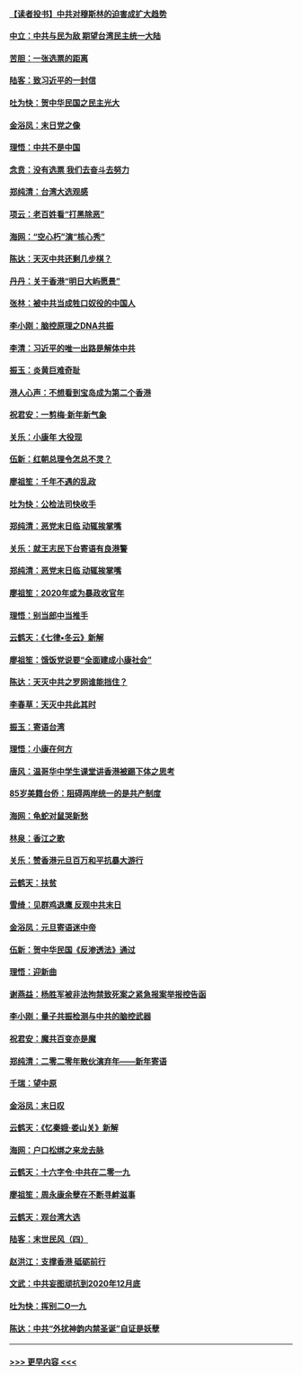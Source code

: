 #### [【读者投书】中共对穆斯林的迫害成扩大趋势](../pages/nsc993/n11791371.md?t=01141931) 
#### [中立：中共与民为敌 期望台湾民主统一大陆](../pages/nsc993/n11790392.md?t=01141931) 
#### [苦胆：一张选票的距离](../pages/nsc993/n11788914.md?t=01141931) 
#### [陆客：致习近平的一封信](../pages/nsc993/n11788867.md?t=01141931) 
#### [吐为快：贺中华民国之民主光大](../pages/nsc993/n11788618.md?t=01141931) 
#### [金浴凤：末日党之像](../pages/nsc993/n11787475.md?t=01141931) 
#### [理悟：中共不是中国](../pages/nsc993/n11787463.md?t=01141931) 
#### [念贲：没有选票  我们去奋斗去努力](../pages/nsc993/n11787398.md?t=01141931) 
#### [郑纯清：台湾大选观感](../pages/nsc993/n11786210.md?t=01141931) 
#### [项云：老百姓看“打黑除恶”](../pages/nsc993/n11785398.md?t=01141931) 
#### [海网：“空心朽”演“核心秀”](../pages/nsc993/n11783874.md?t=01141931) 
#### [陈达：天灭中共还剩几步棋？](../pages/nsc993/n11783719.md?t=01141931) 
#### [丹丹：关于香港“明日大屿愿景”](../pages/nsc993/n11783273.md?t=01141931) 
#### [张林：被中共当成牲口奴役的中国人](../pages/nsc993/n11782397.md?t=01141931) 
#### [李小刚：脑控原理之DNA共振](../pages/nsc993/n11780962.md?t=01141931) 
#### [李清：习近平的唯一出路是解体中共](../pages/nsc993/n11780866.md?t=01141931) 
#### [振玉：炎黄巨难奇耻](../pages/nsc993/n11779632.md?t=01141931) 
#### [港人心声：不想看到宝岛成为第二个香港](../pages/nsc993/n11778817.md?t=01141931) 
#### [祝君安：一剪梅‧新年新气象](../pages/nsc993/n11776340.md?t=01141931) 
#### [关乐：小康年 大役现](../pages/nsc993/n11774213.md?t=01141931) 
#### [伍新：红朝总理令怎总不灵？](../pages/nsc993/n11770813.md?t=01141931) 
#### [廖祖笙：千年不遇的乱政](../pages/nsc993/n11770373.md?t=01141931) 
#### [吐为快：公检法司快收手](../pages/nsc993/n11770359.md?t=01141931) 
#### [郑纯清：恶党末日临 动辄挨掌嘴](../pages/nsc993/n11769912.md?t=01141931) 
#### [关乐：就王志民下台寄语有良港警](../pages/nsc993/n11769903.md?t=01141931) 
#### [郑纯清：恶党末日临 动辄挨掌嘴](../pages/nsc993/n11769356.md?t=01141931) 
#### [廖祖笙：2020年或为暴政收官年](../pages/nsc993/n11768216.md?t=01141931) 
#### [理悟：别当郎中当推手](../pages/nsc993/n11768243.md?t=01141931) 
#### [云鹤天：《七律▪冬云》新解](../pages/nsc993/n11768204.md?t=01141931) 
#### [廖祖笙：饿饭党说要“全面建成小康社会”](../pages/nsc993/n11767482.md?t=01141931) 
#### [陈达：天灭中共之罗网谁能挡住？](../pages/nsc993/n11767465.md?t=01141931) 
#### [李春草：天灭中共此其时](../pages/nsc993/n11767452.md?t=01141931) 
#### [振玉：寄语台湾](../pages/nsc993/n11767432.md?t=01141931) 
#### [理悟：小康在何方](../pages/nsc993/n11767394.md?t=01141931) 
#### [唐风：温哥华中学生课堂讲香港被踢下体之思考](../pages/nsc993/n11766848.md?t=01141931) 
#### [85岁美籍台侨：阻碍两岸统一的是共产制度](../pages/nsc993/n11765043.md?t=01141931) 
#### [海网：龟蛇对鼠哭新愁](../pages/nsc993/n11764895.md?t=01141931) 
#### [林泉：香江之歌](../pages/nsc993/n11764415.md?t=01141931) 
#### [关乐：赞香港元旦百万和平抗暴大游行](../pages/nsc993/n11764382.md?t=01141931) 
#### [云鹤天：扶贫](../pages/nsc993/n11764245.md?t=01141931) 
#### [雪绮：见群鸡退鹰  反观中共末日](../pages/nsc993/n11762112.md?t=01141931) 
#### [金浴凤：元旦寄语迷中帝](../pages/nsc993/n11761788.md?t=01141931) 
#### [伍新：贺中华民国《反渗透法》通过](../pages/nsc993/n11761994.md?t=01141931) 
#### [理悟：迎新曲](../pages/nsc993/n11761152.md?t=01141931) 
#### [谢燕益：杨胜军被非法拘禁致死案之紧急报案举报控告函](../pages/nsc993/n11756134.md?t=01141931) 
#### [李小刚：量子共振检测与中共的脑控武器](../pages/nsc993/n11754518.md?t=01141931) 
#### [祝君安：魔共百变亦是魔](../pages/nsc993/n11754469.md?t=01141931) 
#### [郑纯清：二零二零年散伙演弃年——新年寄语](../pages/nsc993/n11754195.md?t=01141931) 
#### [千瑞：望中原](../pages/nsc993/n11754159.md?t=01141931) 
#### [金浴凤：末日叹](../pages/nsc993/n11752359.md?t=01141931) 
#### [云鹤天：《忆秦娥‧娄山关》新解](../pages/nsc993/n11752348.md?t=01141931) 
#### [海网：户口松绑之来龙去脉](../pages/nsc993/n11752328.md?t=01141931) 
#### [云鹤天：十六字令‧中共在二零一九](../pages/nsc993/n11752305.md?t=01141931) 
#### [廖祖笙：周永康余孽在不断寻衅滋事](../pages/nsc993/n11751013.md?t=01141931) 
#### [云鹤天：观台湾大选](../pages/nsc993/n11751007.md?t=01141931) 
#### [陆客：末世民风（四）](../pages/nsc993/n11749203.md?t=01141931) 
#### [赵洪江：支撑香港 砥砺前行](../pages/nsc993/n11748482.md?t=01141931) 
#### [文武：中共妄图顽抗到2020年12月底](../pages/nsc993/n11748446.md?t=01141931) 
#### [吐为快：挥别二O一九](../pages/nsc993/n11748411.md?t=01141931) 
#### [陈达：中共“外扰神韵内禁圣诞”自证是妖孽](../pages/nsc993/n11748226.md?t=01141931) 

----
#### [ >>> 更早内容 <<< ](../indexes/nsc993-earlier.md)
